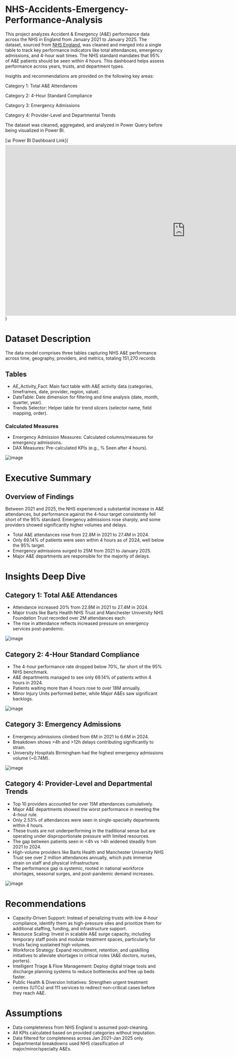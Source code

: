 # NHS-Accidents-Emergency-Performance-Analysis
This project analyzes Accident & Emergency (A&E) performance data across the NHS in England from January 2021 to January 2025. The dataset, sourced from [NHS England](https://www.england.nhs.uk/statistics/statistical-work-areas/ae-waiting-times-and-activity/), was cleaned and merged into a single table to track key performance indicators like total attendances, emergency admissions, and 4-hour wait times. The NHS standard mandates that 95% of A&E patients should be seen within 4 hours. This dashboard helps assess performance across years, trusts, and department types.

Insights and recommendations are provided on the following key areas:

Category 1: Total A&E Attendances

Category 2: 4-Hour Standard Compliance

Category 3: Emergency Admissions

Category 4: Provider-Level and Departmental Trends

The dataset was cleaned, aggregated, and analyzed in Power Query before being visualized in Power BI.

[📊 Power BI Dashboard Link](<iframe title="Mental Health Overview" width="1140" height="541.25" src="https://app.powerbi.com/reportEmbed?reportId=da032b39-3ae8-44dc-82e1-40e780839ad4&autoAuth=true&ctid=66812d80-c580-4a79-a047-d8e93519fce3" frameborder="0" allowFullScreen="true"></iframe>)

# Dataset Description
The data model comprises three tables capturing NHS A&E performance across time, geography, providers, and metrics, totaling 151,270 records

## Tables
* AE_Activity_Fact: Main fact table with A&E activity data (categories, timeframes, date, provider, region, value).
* DateTable: Date dimension for filtering and time analysis (date, month, quarter, year).
* Trends Selector: Helper table for trend slicers (selector name, field mapping, order).
  
### Calculated Measures
* Emergency Admission Measures: Calculated columns/measures for emergency admissions.
* DAX Measures: Pre-calculated KPIs (e.g., % Seen after 4 hours).
  
![image](https://github.com/user-attachments/assets/b2450f01-f074-4e75-a70e-275de9d03bd4)

# Executive Summary
## Overview of Findings
Between 2021 and 2025, the NHS experienced a substantial increase in A&E attendances, but performance against the 4-hour target consistently fell short of the 95% standard. Emergency admissions rose sharply, and some providers showed significantly higher volumes and delays.

* Total A&E attendances rose from 22.8M in 2021 to 27.4M in 2024.
* Only 69.14% of patients were seen within 4 hours as of 2024, well below the 95% target.
* Emergency admissions surged to 25M from 2021 to January 2025.
* Major A&E departments are responsible for the majority of delays.
# Insights Deep Dive
## Category 1: Total A&E Attendances
* Attendance increased 20% from 22.8M in 2021 to 27.4M in 2024.
* Major trusts like Barts Health NHS Trust and Manchester University NHS Foundation Trust recorded over 2M attendances each.
* The rise in attendance reflects increased pressure on emergency services post-pandemic.

![image](https://github.com/user-attachments/assets/d780664f-0fbf-4ed9-b703-98c52e71ff5a)

## Category 2: 4-Hour Standard Compliance
* The 4-hour performance rate dropped below 70%, far short of the 95% NHS benchmark.
* A&E departments managed to see only 69.14% of patients within 4 hours in 2024.
* Patients waiting more than 4 hours rose to over 18M annually.
* Minor Injury Units performed better, while Major A&Es saw significant backlogs.

![image](https://github.com/user-attachments/assets/d72c7c2f-f368-43f4-bdaa-d0199444ff3d)

## Category 3: Emergency Admissions
* Emergency admissions climbed from 6M in 2021 to 6.6M in 2024.
* Breakdown shows >4h and >12h delays contributing significantly to strain.
* University Hospitals Birmingham had the highest emergency admissions volume (~0.74M).

![image](https://github.com/user-attachments/assets/818cd3e8-d327-4d71-b4c8-e1a4122a7161)

## Category 4: Provider-Level and Departmental Trends
* Top 10 providers accounted for over 15M attendances cumulatively.
* Major A&E departments showed the worst performance in meeting the 4-hour rule.
* Only 2.53% of attendances were seen in single-specialty departments within 4 hours.
* These trusts are not underperforming in the traditional sense but are operating under disproportionate pressure with limited resources.
* The gap between patients seen in <4h vs >4h widened steadily from 2021 to 2024.
* High-volume providers like Barts Health and Manchester University NHS Trust see over 2 million attendances annually, which puts immense strain on staff and physical infrastructure.
* The performance gap is systemic, rooted in national workforce shortages, seasonal surges, and post-pandemic demand increases.

![image](https://github.com/user-attachments/assets/9b4caa6e-9735-4407-9907-88cf56ec0a52)

# Recommendations
* Capacity-Driven Support: Instead of penalizing trusts with low 4-hour compliance, identify them as high-pressure sites and prioritize them for additional staffing, funding, and infrastructure support.
* Resource Scaling: Invest in scalable A&E surge capacity, including temporary staff pools and modular treatment spaces, particularly for trusts facing sustained high volumes.
* Workforce Strategy: Expand recruitment, retention, and upskilling initiatives to alleviate shortages in critical roles (A&E doctors, nurses, porters).
* Intelligent Triage & Flow Management: Deploy digital triage tools and discharge planning systems to reduce bottlenecks and free up beds faster.
* Public Health & Diversion Initiatives: Strengthen urgent treatment centres (UTCs) and 111 services to redirect non-critical cases before they reach A&E.

# Assumptions
* Data completeness from NHS England is assumed post-cleaning.
* All KPIs calculated based on provided categories without imputation.
* Data filtered for completeness across Jan 2021–Jan 2025 only.
* Departmental breakdowns used NHS classification of major/minor/specialty A&Es.


